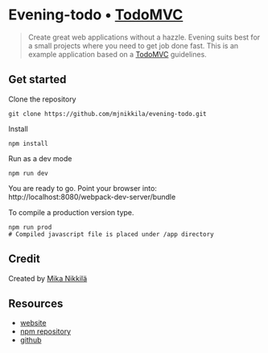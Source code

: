 # Evening-todo • [TodoMVC](http://todomvc.com)

> Create great web applications without a hazzle. Evening suits best for a small projects where you
need to get job done fast. This is an example application based on a [TodoMVC](https://github.com/tastejs/todomvc/blob/master/app-spec.md)
guidelines.

## Get started
Clone the repository

    git clone https://github.com/mjnikkila/evening-todo.git

Install

    npm install

Run as a dev mode

    npm run dev

You are ready to go. Point your browser into: http://localhost:8080/webpack-dev-server/bundle

To compile a production version type.

    npm run prod
    # Compiled javascript file is placed under /app directory

## Credit

Created by [Mika Nikkilä](https://nikkila.me)


## Resources

- [website](http://eveningjs.org)
- [npm repository](https://www.npmjs.com/package/evening)
- [github](https://github.com/mjnikkila/evening)
